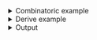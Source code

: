 <details><summary>Combinatoric example</summary>

```no_run
#[derive(Debug, Clone)]
pub struct Options {
    jobs: usize,
}

pub fn options() -> OptionParser<Options> {
    let jobs = long("jobs")
        .help("Number of jobs")
        .argument("JOBS")
        .fallback(42)
        .display_fallback();
    construct!(Options { jobs }).to_options()
}

fn main() {
    println!("{:?}", options().run())
}
```

</details>
<details><summary>Derive example</summary>

```no_run
#[derive(Debug, Clone, Bpaf)]
#[bpaf(options)]
#[allow(dead_code)]
pub struct Options {
    /// Number of jobs
    #[bpaf(argument("JOBS"), fallback(42), display_fallback)]
    jobs: usize,
}

fn main() {
    println!("{:?}", options().run())
}
```

</details>
<details><summary>Output</summary>

`fallback` changes parser to fallback to a default value used when argument is not specified


<div class='bpaf-doc'>
$ app <br>
Options { jobs: 42 }
</div>


If value is present - fallback value is ignored


<div class='bpaf-doc'>
$ app --jobs 10<br>
Options { jobs: 10 }
</div>


Parsing errors are preserved and presented to the user


<div class='bpaf-doc'>
$ app --jobs ten<br>
<b>Error:</b> couldn't parse <b>ten</b>: invalid digit found in string
<style>
div.bpaf-doc {
    padding: 14px;
    background-color:var(--code-block-background-color);
    font-family: "Source Code Pro", monospace;
    margin-bottom: 0.75em;
}
div.bpaf-doc dt { margin-left: 1em; }
div.bpaf-doc dd { margin-left: 3em; }
div.bpaf-doc dl { margin-top: 0; padding-left: 1em; }
div.bpaf-doc  { padding-left: 1em; }
</style>
</div>


With [`display_fallback`](ParseFallback::display_fallback),
[`debug_fallback`](ParseFallback::debug_fallback), and
[`format_fallback`](ParseFallback::format_fallback), you can make it so the default value
is visible in the `--help` output.


<div class='bpaf-doc'>
$ app --help<br>
<p><b>Usage</b>: <tt><b>app</b></tt> [<tt><b>--jobs</b></tt>=<tt><i>JOBS</i></tt>]</p><p><div>
<b>Available options:</b></div><dl><dt><tt><b>    --jobs</b></tt>=<tt><i>JOBS</i></tt></dt>
<dd>Number of jobs</dd>
<dt></dt>
<dd>[default: 42]</dd>
<dt><tt><b>-h</b></tt>, <tt><b>--help</b></tt></dt>
<dd>Prints help information</dd>
</dl>
</p>
<style>
div.bpaf-doc {
    padding: 14px;
    background-color:var(--code-block-background-color);
    font-family: "Source Code Pro", monospace;
    margin-bottom: 0.75em;
}
div.bpaf-doc dt { margin-left: 1em; }
div.bpaf-doc dd { margin-left: 3em; }
div.bpaf-doc dl { margin-top: 0; padding-left: 1em; }
div.bpaf-doc  { padding-left: 1em; }
</style>
</div>

</details>